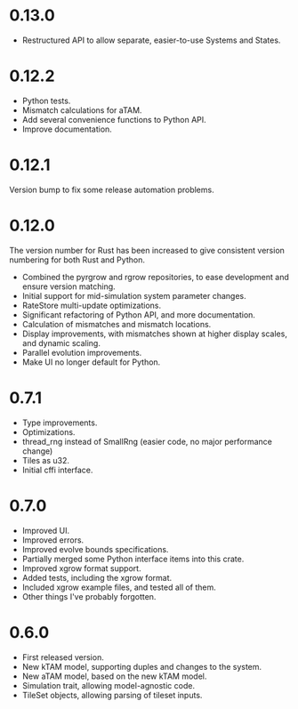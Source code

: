 # 0.13.0

- Restructured API to allow separate, easier-to-use Systems and States.

# 0.12.2

- Python tests.
- Mismatch calculations for aTAM.
- Add several convenience functions to Python API.
- Improve documentation.

# 0.12.1

Version bump to fix some release automation problems.

# 0.12.0

The version number for Rust has been increased to give consistent version numbering for both Rust and Python.

- Combined the pyrgrow and rgrow repositories, to ease development and ensure version matching.
- Initial support for mid-simulation system parameter changes.
- RateStore multi-update optimizations.
- Significant refactoring of Python API, and more documentation.
- Calculation of mismatches and mismatch locations.
- Display improvements, with mismatches shown at higher display scales, and dynamic scaling.
- Parallel evolution improvements.
- Make UI no longer default for Python.

# 0.7.1

- Type improvements.
- Optimizations. 
- thread_rng instead of SmallRng (easier code, no major performance change)
- Tiles as u32.
- Initial cffi interface.

# 0.7.0

- Improved UI.
- Improved errors.
- Improved evolve bounds specifications.
- Partially merged some Python interface items into this crate.
- Improved xgrow format support.
- Added tests, including the xgrow format.
- Included xgrow example files, and tested all of them.
- Other things I've probably forgotten.

# 0.6.0

- First released version.
- New kTAM model, supporting duples and changes to the system.
- New aTAM model, based on the new kTAM model.
- Simulation trait, allowing model-agnostic code.
- TileSet objects, allowing parsing of tileset inputs.
